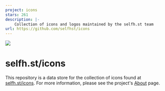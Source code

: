 ```yaml
---
project: icons
stars: 261
description: |-
    Collection of icons and logos maintained by the selfh.st team
url: https://github.com/selfhst/icons
---
```


[![](https://data.jsdelivr.com/v1/package/gh/selfhst/icons/badge)](https://www.jsdelivr.com/package/gh/selfhst/icons)

# selfh.st/icons

This repository is a data store for the collection of icons found at [selfh.st/icons](https://selfh.st/icons). For more information, please see the project's [About](https://selfh.st/icons-about/) page.
